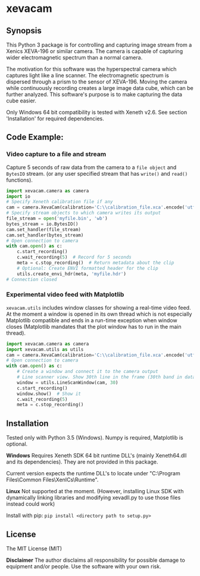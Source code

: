 # xevacam

## Synopsis

This Python 3 package is for controlling and capturing image stream from a Xenics XEVA-196 or similar camera. The camera is capable of capturing wider electromagnetic spectrum than a normal camera.

The motivation for this software was the hyperspectral camera which captures light like a line scanner. The electromagnetic spectrum is dispersed through a prism to the sensor of XEVA-196. Moving the camera while continuously recording creates a large image data cube, which can be further analyzed. This software's purpose is to make capturing the data cube easier.   

Only Windows 64 bit compatibility is tested with Xeneth v2.6. See section 'Installation' for required dependencies.

## Code Example:

### Video capture to a file and stream

Capture 5 seconds of raw data from the camera to a `file object` and `BytesIO` stream. (or any user specified stream that has `write()` and `read()` functions).

```python
import xevacam.camera as camera
import io
# Specify Xeneth calibration file if any
cam = camera.XevaCam(calibration='C:\\calibration_file.xca'.encode('utf-8'))
# Specify stream objects to which camera writes its output
file_stream = open('myfile.bin', 'wb')
bytes_stream = io.BytesIO()
cam.set_handler(file_stream)
cam.set_handler(bytes_stream)
# Open connection to camera
with cam.open() as c:
    c.start_recording()
    c.wait_recording(5)  # Record for 5 seconds
    meta = c.stop_recording()  # Return metadata about the clip
    # Optional: Create ENVI formatted header for the clip 
    utils.create_envi_hdr(meta, 'myfile.hdr')
# Connection closed
```

### Experimental video feed with Matplotlib

`xevacam.utils` includes window classes for showing a real-time video feed. At the moment a window is opened in its own thread which is not especially Matplotlib compatible and ends in a run-time exception when window closes (Matplotlib mandates that the plot window has to run in the main thread).

```python
import xevacam.camera as camera
import xevacam.utils as utils
cam = camera.XevaCam(calibration='C:\\calibration_file.xca'.encode('utf-8'))
# Open connection to camera
with cam.open() as c:
	# Create a window and connect it to the camera output
	# Line scanner view. Show 30th line in the frame (30th band in data cube)  
    window = utils.LineScanWindow(cam, 30)
    c.start_recording()
    window.show()  # Show it
    c.wait_recording(5)
    meta = c.stop_recording()
```

## Installation

Tested only with Python 3.5 (Windows). Numpy is required, Matplotlib is optional.

**Windows**
Requires Xeneth SDK 64 bit runtime DLL's (mainly Xeneth64.dll and its dependencies). They are not provided in this package.

Current version expects the runtime DLL's to locate under "C:\Program Files\Common Files\XenICs\Runtime".

**Linux**
Not supported at the moment. (However, installing Linux SDK with dynamically linking libraries and modifying xevadll.py to use those files instead could work)

Install with pip:
`pip install <directory path to setup.py>`


## License

The MIT License (MIT)

**Disclaimer**
The author disclaims all responsibility for possible damage to equipment and/or people. Use the software with your own risk.
